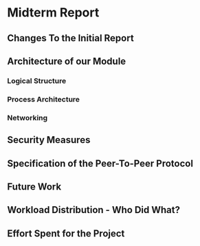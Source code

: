 # Midterm Report

## Changes To  the Initial Report

## Architecture of our Module

### Logical Structure

### Process Architecture

### Networking

## Security Measures

## Specification of the Peer-To-Peer Protocol

## Future Work

## Workload Distribution - Who Did What? 

## Effort Spent for the Project